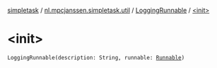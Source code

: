 [simpletask](../../index.md) / [nl.mpcjanssen.simpletask.util](../index.md) / [LoggingRunnable](index.md) / [&lt;init&gt;](.)

# &lt;init&gt;

`LoggingRunnable(description: String, runnable: `[`Runnable`](http://docs.oracle.com/javase/6/docs/api/java/lang/Runnable.html)`)`